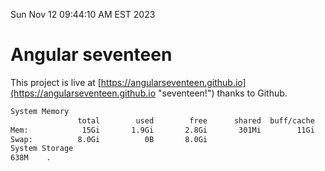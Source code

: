 Sun Nov 12 09:44:10 AM EST 2023

# Angular seventeen


This project is live at [https://angularseventeen.github.io](https://angularseventeen.github.io "seventeen!") thanks to Github.

```bash
System Memory
               total        used        free      shared  buff/cache   available
Mem:            15Gi       1.9Gi       2.8Gi       301Mi        11Gi        13Gi
Swap:          8.0Gi          0B       8.0Gi
System Storage
638M	.
```
